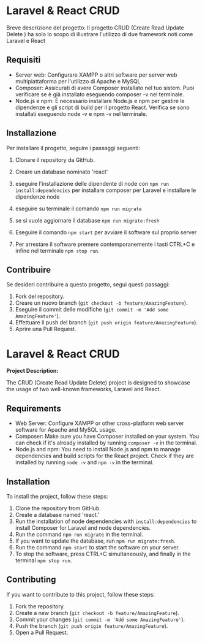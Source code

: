 # Laravel & React CRUD

Breve descrizione del progetto:
Il progetto CRUD (Create Read Update Delete ) ha solo lo scopo di illustrare l'utilizzo di due framework noti 
come Laravel e React





## Requisiti

- Server web: Configurare XAMPP o altri software per server web multipiattaforma per l'utilizzo di Apache e MySQL
- Composer: Assicurati di avere Composer installato nel tuo sistem. Puoi verificare se è già installato eseguendo composer -v nel terminale.
- Node.js e npm: È necessario installare Node.js e npm per gestire le dipendenze e gli script di build per il progetto React. Verifica se sono installati eseguendo node -v e npm -v nel terminale.


## Installazione

Per installare il progetto, seguire i passaggi seguenti:

1. Clonare il repository da GitHub.
2. Creare un database nominato 'react'
3. eseguire l'installazione delle dipendente di node con `npm run install:dependencies` per installare composer per Laravel e installare le dipendenze node

4. eseguire su terminale il comando `npm run migrate`
5. se si vuole aggiornare il database `npm run migrate:fresh`
6. Eseguire il comando `npm start` per avviare il software sul proprio server
7. Per arrestare il software premere contemporanemente i tasti CTRL+C e infine nel terminale `npm stop run`.


## Contribuire

Se desideri contribuire a questo progetto, segui questi passaggi:

1. Fork del repository.
2. Creare un nuovo branch (`git checkout -b feature/AmazingFeature`).
3. Eseguire il commit delle modifiche (`git commit -m 'Add some AmazingFeature'`).
4. Effettuare il push del branch (`git push origin feature/AmazingFeature`).
5. Aprire una Pull Request.

# Laravel & React CRUD

**Project Description:**

The CRUD (Create Read Update Delete) project is designed to showcase the usage of two well-known frameworks, Laravel and React.

## Requirements

- Web Server: Configure XAMPP or other cross-platform web server software for Apache and MySQL usage.
- Composer: Make sure you have Composer installed on your system. You can check if it's already installed by running `composer -v` in the terminal.
- Node.js and npm: You need to install Node.js and npm to manage dependencies and build scripts for the React project. Check if they are installed by running `node -v` and `npm -v` in the terminal.

## Installation

To install the project, follow these steps:

1. Clone the repository from GitHub.
2. Create a database named 'react.'
3. Run the installation of node dependencies with `install:dependencies` to install Composer for Laravel and node dependencies.
4. Run the command `npm run migrate` in the terminal.
5. If you want to update the database, run `npm run migrate:fresh`.
6. Run the command `npm start` to start the software on your server.
7. To stop the software, press CTRL+C simultaneously, and finally in the terminal `npm stop run`.

## Contributing

If you want to contribute to this project, follow these steps:

1. Fork the repository.
2. Create a new branch (`git checkout -b feature/AmazingFeature`).
3. Commit your changes (`git commit -m 'Add some AmazingFeature'`).
4. Push the branch (`git push origin feature/AmazingFeature`).
5. Open a Pull Request.
